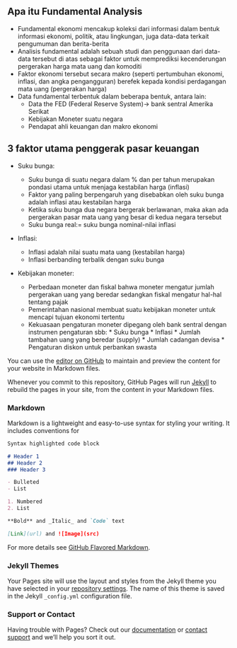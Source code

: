 ## Apa itu Fundamental Analysis 

* Fundamental ekonomi mencakup koleksi dari informasi dalam bentuk informasi ekonomi, politik, atau lingkungan, juga data-data terkait pengumuman dan berita-berita
* Analisis fundamental adalah sebuah studi dan penggunaan dari data-data tersebut di atas sebagai faktor untuk memprediksi kecenderungan pergerakan harga mata uang dan komoditi
* Faktor ekonomi tersebut secara makro (seperti pertumbuhan ekonomi, inflasi, dan angka pengangguran) berefek kepada kondisi perdagangan mata uang (pergerakan harga)
* Data fundamental terbentuk dalam beberapa bentuk, antara lain:
    * Data the FED (Federal Reserve System)-> bank sentral Amerika Serikat
    * Kebijakan Moneter suatu negara
    * Pendapat ahli keuangan dan makro ekonomi



## 3 faktor utama penggerak pasar keuangan

* Suku bunga:
     * Suku bunga di suatu negara dalam % dan per tahun merupakan pondasi utama untuk menjaga kestabilan harga (inflasi)
     * Faktor yang paling berpengaruh yang disebabkan oleh suku bunga adalah inflasi atau kestabilan harga
     * Ketika suku bunga dua negara bergerak berlawanan, maka akan ada pergerakan pasar mata uang yang besar di kedua negara tersebut
     * Suku bunga real:= suku bunga nominal-nilai inflasi
      
      
* Inflasi: 
     * Inflasi adalah nilai suatu mata uang (kestabilan harga)
     * Inflasi berbanding terbalik dengan suku bunga

      
* Kebijakan moneter:
     * Perbedaan moneter dan fiskal bahwa moneter mengatur jumlah pergerakan uang yang beredar sedangkan fiskal mengatur hal-hal tentang pajak
     * Pemerintahan nasional membuat suatu kebijakan moneter untuk mencapi tujuan ekonomi tertentu
     * Kekuasaan pengaturan moneter dipegang oleh bank sentral dengan instrumen pengaturan sbb:
      * Suku bunga
      * Inflasi
      * Jumlah tambahan uang yang beredar (supply)
      * Jumlah cadangan devisa
      * Pengaturan diskon untuk perbankan swasta


You can use the [editor on GitHub](https://github.com/itsmecevi/currency-fundamental/edit/master/README.md) to maintain and preview the content for your website in Markdown files.

Whenever you commit to this repository, GitHub Pages will run [Jekyll](https://jekyllrb.com/) to rebuild the pages in your site, from the content in your Markdown files.

### Markdown

Markdown is a lightweight and easy-to-use syntax for styling your writing. It includes conventions for

```markdown
Syntax highlighted code block

# Header 1
## Header 2
### Header 3

- Bulleted
- List

1. Numbered
2. List

**Bold** and _Italic_ and `Code` text

[Link](url) and ![Image](src)
```

For more details see [GitHub Flavored Markdown](https://guides.github.com/features/mastering-markdown/).

### Jekyll Themes

Your Pages site will use the layout and styles from the Jekyll theme you have selected in your [repository settings](https://github.com/itsmecevi/currency-fundamental/settings). The name of this theme is saved in the Jekyll `_config.yml` configuration file.

### Support or Contact

Having trouble with Pages? Check out our [documentation](https://help.github.com/categories/github-pages-basics/) or [contact support](https://github.com/contact) and we’ll help you sort it out.
